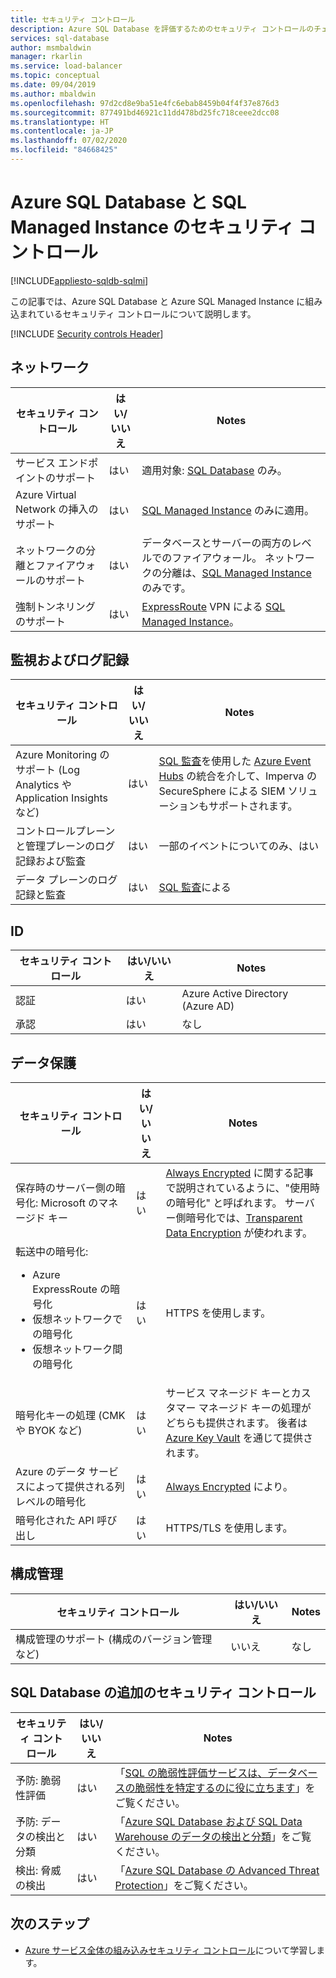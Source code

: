 ```yaml
---
title: セキュリティ コントロール
description: Azure SQL Database を評価するためのセキュリティ コントロールのチェックリスト
services: sql-database
author: msmbaldwin
manager: rkarlin
ms.service: load-balancer
ms.topic: conceptual
ms.date: 09/04/2019
ms.author: mbaldwin
ms.openlocfilehash: 97d2cd8e9ba51e4fc6ebab8459b04f4f37e876d3
ms.sourcegitcommit: 877491bd46921c11dd478bd25fc718ceee2dcc08
ms.translationtype: HT
ms.contentlocale: ja-JP
ms.lasthandoff: 07/02/2020
ms.locfileid: "84668425"
---
```

# <a name="security-controls-for-azure-sql-database-and-sql-managed-instance"></a>Azure SQL Database と SQL Managed Instance のセキュリティ コントロール
[!INCLUDE[appliesto-sqldb-sqlmi](../includes/appliesto-sqldb-sqlmi.md)]

この記事では、Azure SQL Database と Azure SQL Managed Instance に組み込まれているセキュリティ コントロールについて説明します。

[!INCLUDE [Security controls Header](../../../includes/security-controls-header.md)]



## <a name="network"></a>ネットワーク

| セキュリティ コントロール | はい/いいえ | Notes |
|---|---|--|
| サービス エンドポイントのサポート| はい | 適用対象: [SQL Database](../index.yml) のみ。 |
| Azure Virtual Network の挿入のサポート| はい | [SQL Managed Instance](../managed-instance/sql-managed-instance-paas-overview.md) のみに適用。 |
| ネットワークの分離とファイアウォールのサポート| はい | データベースとサーバーの両方のレベルでのファイアウォール。 ネットワークの分離は、[SQL Managed Instance](../managed-instance/sql-managed-instance-paas-overview.md) のみです。 |
| 強制トンネリングのサポート| はい | [ExpressRoute](../expressroute/../index.yml) VPN による [SQL Managed Instance](../managed-instance/sql-managed-instance-paas-overview.md)。 |

## <a name="monitoring--logging"></a>監視およびログ記録

| セキュリティ コントロール | はい/いいえ | Notes|
|---|---|--|
| Azure Monitoring のサポート (Log Analytics や Application Insights など)| はい | [SQL 監査](../../azure-sql/database/auditing-overview.md)を使用した [Azure Event Hubs](../event-hubs/../index.yml) の統合を介して、Imperva の SecureSphere による SIEM ソリューションもサポートされます。 |
| コントロールプレーンと管理プレーンのログ記録および監査| はい | 一部のイベントについてのみ、はい |
| データ プレーンのログ記録と監査 | はい | [SQL 監査](../../azure-sql/database/auditing-overview.md)による |

## <a name="identity"></a>ID

| セキュリティ コントロール | はい/いいえ | Notes|
|---|---|--|
| 認証| はい | Azure Active Directory (Azure AD) |
| 承認| はい | なし |

## <a name="data-protection"></a>データ保護

| セキュリティ コントロール | はい/いいえ | Notes |
|---|---|--|
| 保存時のサーバー側の暗号化: Microsoft のマネージド キー | はい | [Always Encrypted](always-encrypted-certificate-store-configure.md) に関する記事で説明されているように、"使用時の暗号化" と呼ばれます。 サーバー側暗号化では、[Transparent Data Encryption](transparent-data-encryption-tde-overview.md) が使われます。|
| 転送中の暗号化:<ul><li>Azure ExpressRoute の暗号化</li><li>仮想ネットワークでの暗号化</li><li>仮想ネットワーク間の暗号化</ul>| はい | HTTPS を使用します。 |
| 暗号化キーの処理 (CMK や BYOK など)| はい | サービス マネージド キーとカスタマー マネージド キーの処理がどちらも提供されます。 後者は [Azure Key Vault](../key-vault/../index.yml) を通じて提供されます。 |
| Azure のデータ サービスによって提供される列レベルの暗号化| はい | [Always Encrypted](always-encrypted-certificate-store-configure.md) により。 |
| 暗号化された API 呼び出し| はい | HTTPS/TLS を使用します。 |

## <a name="configuration-management"></a>構成管理

| セキュリティ コントロール | はい/いいえ | Notes|
|---|---|--|
| 構成管理のサポート (構成のバージョン管理など)| いいえ  | なし |

## <a name="additional-security-controls-for-sql-database"></a>SQL Database の追加のセキュリティ コントロール

| セキュリティ コントロール | はい/いいえ | Notes|
|---|---|--|
| 予防: 脆弱性評価 | はい | 「[SQL の脆弱性評価サービスは、データベースの脆弱性を特定するのに役に立ちます](sql-vulnerability-assessment.md)」をご覧ください。 |
| 予防: データの検出と分類  | はい | 「[Azure SQL Database および SQL Data Warehouse のデータの検出と分類](data-discovery-and-classification-overview.md)」をご覧ください。 |
| 検出: 脅威の検出 | はい | 「[Azure SQL Database の Advanced Threat Protection](threat-detection-overview.md)」をご覧ください。 |

## <a name="next-steps"></a>次のステップ

- [Azure サービス全体の組み込みセキュリティ コントロール](../../security/fundamentals/security-controls.md)について学習します。
